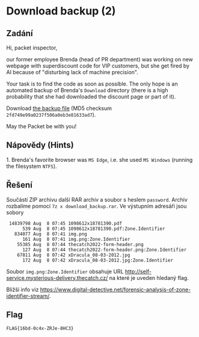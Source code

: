 # Download backup (2)

## Zadání

Hi, packet inspector,

our former employee Brenda (head of PR department) was working on new webpage with superdiscount code for VIP customers, but she get fired by AI because of "disturbing lack of machine precision".

Your task is to find the code as soon as possible. The only hope is an automated backup of Brenda's `Download` directory (there is a high probability that she had downloaded the discount page or part of it).

Download [the backup file](download_backup.zip) (MD5 checksum `2fd749e99a0237f506a0eb3e81633ad7`).

May the Packet be with you!

## Nápovědy (Hints)

1\. Brenda's favorite browser was `MS Edge`, i.e. she used `MS Windows` (running the filesystem `NTFS`).

## Řešení

Součástí ZIP archivu další RAR archiv a soubor s heslem `password`. Archiv rozbalíme pomocí `7z x download_backup.rar`. Ve výstupním adresáři jsou sobory

```text
 14839798 Aug  8 07:45 1098612x18781390.pdf
      539 Aug  8 07:45 1098612x18781390.pdf:Zone.Identifier
   834077 Aug  8 07:41 img.png
      161 Aug  8 07:41 img.png:Zone.Identifier
    55385 Aug  8 07:44 thecatch2022-form-header.png
      127 Aug  8 07:44 thecatch2022-form-header.png:Zone.Identifier
    67811 Aug  8 07:42 xDracula_08-03-2012.jpg
      172 Aug  8 07:42 xDracula_08-03-2012.jpg:Zone.Identifier
```

Soubor `img.png:Zone.Identifier` obsahuje URL <http://self-service.mysterious-delivery.thecatch.cz/> na které je uveden hledaný flag.

Bližší info viz <https://www.digital-detective.net/forensic-analysis-of-zone-identifier-stream/>.

## Flag

`FLAG{16bd-0c4x-ZRJe-8HC3}`
